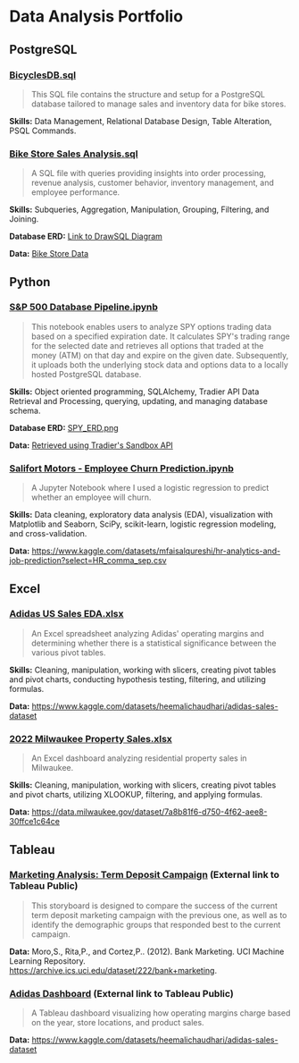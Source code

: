 # Data Analysis Portfolio

## PostgreSQL
### [BicyclesDB.sql](BicyclesDB.sql)

> This SQL file contains the structure and setup for a PostgreSQL database tailored to manage sales and inventory data for bike stores.

**Skills:** Data Management, Relational Database Design, Table Alteration, PSQL Commands.<br>

### [Bike Store Sales Analysis.sql](Bike%20Store%20Sales%20Analysis.sql)

> A SQL file with queries providing insights into order processing, revenue analysis, customer behavior, inventory management, and employee performance.

**Skills:** Subqueries, Aggregation, Manipulation, Grouping, Filtering, and Joining.<br>

**Database ERD:** 
[Link to DrawSQL Diagram](https://drawsql.app/teams/rebekahs-portfolio/diagrams/bicycles-database-erd)<br>

**Data:**
[Bike Store Data](Bike%20Store%20Data/) 


## Python

### [S&P 500 Database Pipeline.ipynb](%20S%26P%20500%20Database%20Pipeline.ipynb)

> This notebook enables users to analyze SPY options trading data based on a specified expiration date. It calculates SPY's trading range for the selected date and retrieves all options that traded at the money (ATM) on that day and expire on the given date. Subsequently, it uploads both the underlying stock data and options data to a locally hosted PostgreSQL database.

**Skills:** Object oriented programming, SQLAlchemy, Tradier API Data Retrieval and Processing, querying, updating, and managing database schema.

**Database ERD:** [SPY_ERD.png](SPY_ERD.png)<br>

**Data:** [Retrieved using Tradier's Sandbox API](https://documentation.tradier.com/brokerage-api/markets/get-history)

### [Salifort Motors - Employee Churn Prediction.ipynb](Salifort%20Motors%20-%20Employee%20Churn%20Prediction.ipynb)


> A Jupyter Notebook where I used a logistic regression to predict whether an employee will churn.

**Skills:** Data cleaning, exploratory data analysis (EDA), visualization with Matplotlib and Seaborn, SciPy, scikit-learn, logistic regression modeling, and cross-validation.
  
**Data:** https://www.kaggle.com/datasets/mfaisalqureshi/hr-analytics-and-job-prediction?select=HR_comma_sep.csv


## Excel

### [Adidas US Sales EDA.xlsx](Adidas%20US%20Sales%20EDA.xlsx)


> An Excel spreadsheet analyzing Adidas' operating margins and determining whether there is a statistical significance between the various pivot tables.

**Skills:** Cleaning, manipulation, working with slicers, creating pivot tables and pivot charts, conducting hypothesis testing, filtering, and utilizing formulas.

**Data:** https://www.kaggle.com/datasets/heemalichaudhari/adidas-sales-dataset


### [2022 Milwaukee Property Sales.xlsx](2022%20Milwaukee%20Property%20Sales%20Dashboard.xlsx)


> An Excel dashboard analyzing residential property sales in Milwaukee.

**Skills:** Cleaning, manipulation, working with slicers, creating pivot tables and pivot charts, utilizing XLOOKUP, filtering, and applying formulas.

**Data:** https://data.milwaukee.gov/dataset/7a8b81f6-d750-4f62-aee8-30ffce1c64ce


## Tableau

### [Marketing Analysis: Term Deposit Campaign](https://public.tableau.com/views/MarketingAnalysis_17062759188240/TermDepositCampaign?:language=en-US&:display_count=n&:origin=viz_share_link) (External link to Tableau Public)

> This storyboard is designed to compare the success of the current term deposit marketing campaign with the previous one, as well as to identify the demographic groups that responded best to the current campaign.

**Data:** Moro,S., Rita,P., and Cortez,P.. (2012). Bank Marketing. UCI Machine Learning Repository. https://archive.ics.uci.edu/dataset/222/bank+marketing.



### [Adidas Dashboard](https://public.tableau.com/views/Adidas_17001247399800/HomePage?:language=en-US&:display_count=n&:origin=viz_share_link) (External link to Tableau Public)

> A Tableau dashboard visualizing how operating margins charge based on the year, store locations, and product sales.

**Data:** https://www.kaggle.com/datasets/heemalichaudhari/adidas-sales-dataset



